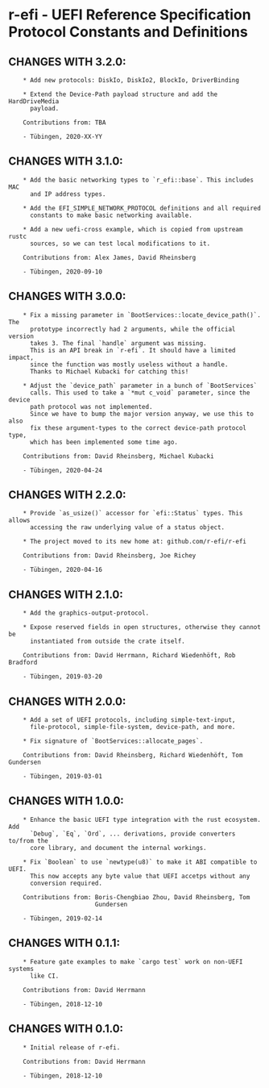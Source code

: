# r-efi - UEFI Reference Specification Protocol Constants and Definitions

## CHANGES WITH 3.2.0:

        * Add new protocols: DiskIo, DiskIo2, BlockIo, DriverBinding

        * Extend the Device-Path payload structure and add the HardDriveMedia
          payload.

        Contributions from: TBA

        - Tübingen, 2020-XX-YY

## CHANGES WITH 3.1.0:

        * Add the basic networking types to `r_efi::base`. This includes MAC
          and IP address types.

        * Add the EFI_SIMPLE_NETWORK_PROTOCOL definitions and all required
          constants to make basic networking available.

        * Add a new uefi-cross example, which is copied from upstream rustc
          sources, so we can test local modifications to it.

        Contributions from: Alex James, David Rheinsberg

        - Tübingen, 2020-09-10

## CHANGES WITH 3.0.0:

        * Fix a missing parameter in `BootServices::locate_device_path()`. The
          prototype incorrectly had 2 arguments, while the official version
          takes 3. The final `handle` argument was missing.
          This is an API break in `r-efi`. It should have a limited impact,
          since the function was mostly useless without a handle.
          Thanks to Michael Kubacki for catching this!

        * Adjust the `device_path` parameter in a bunch of `BootServices`
          calls. This used to take a `*mut c_void` parameter, since the device
          path protocol was not implemented.
          Since we have to bump the major version anyway, we use this to also
          fix these argument-types to the correct device-path protocol type,
          which has been implemented some time ago.

        Contributions from: David Rheinsberg, Michael Kubacki

        - Tübingen, 2020-04-24

## CHANGES WITH 2.2.0:

        * Provide `as_usize()` accessor for `efi::Status` types. This allows
          accessing the raw underlying value of a status object.

        * The project moved to its new home at: github.com/r-efi/r-efi

        Contributions from: David Rheinsberg, Joe Richey

        - Tübingen, 2020-04-16

## CHANGES WITH 2.1.0:

        * Add the graphics-output-protocol.

        * Expose reserved fields in open structures, otherwise they cannot be
          instantiated from outside the crate itself.

        Contributions from: David Herrmann, Richard Wiedenhöft, Rob Bradford

        - Tübingen, 2019-03-20

## CHANGES WITH 2.0.0:

        * Add a set of UEFI protocols, including simple-text-input,
          file-protocol, simple-file-system, device-path, and more.

        * Fix signature of `BootServices::allocate_pages`.

        Contributions from: David Rheinsberg, Richard Wiedenhöft, Tom Gundersen

        - Tübingen, 2019-03-01

## CHANGES WITH 1.0.0:

        * Enhance the basic UEFI type integration with the rust ecosystem. Add
          `Debug`, `Eq`, `Ord`, ... derivations, provide converters to/from the
          core library, and document the internal workings.

        * Fix `Boolean` to use `newtype(u8)` to make it ABI compatible to UEFI.
          This now accepts any byte value that UEFI accetps without any
          conversion required.

        Contributions from: Boris-Chengbiao Zhou, David Rheinsberg, Tom
                            Gundersen

        - Tübingen, 2019-02-14

## CHANGES WITH 0.1.1:

        * Feature gate examples to make `cargo test` work on non-UEFI systems
          like CI.

        Contributions from: David Herrmann

        - Tübingen, 2018-12-10

## CHANGES WITH 0.1.0:

        * Initial release of r-efi.

        Contributions from: David Herrmann

        - Tübingen, 2018-12-10

